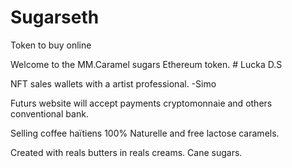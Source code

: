 # Sugarseth
Token to buy online

Welcome to the MM.Caramel sugars Ethereum token. # Lucka D.S

NFT sales wallets with a artist professional. -Simo

Futurs website will accept payments cryptomonnaie and others conventional bank. 

Selling coffee haïtiens 100% Naturelle and free lactose caramels. 

Created with reals butters in reals creams.
Cane sugars.  



